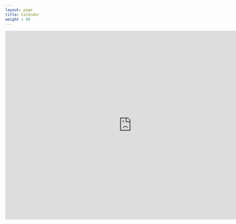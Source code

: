 ```yaml
---
layout: page
title: Calendar
weight : 98
---
```


<iframe src="https://www.google.com/calendar/embed?title=Denise%20Case&amp;height=600&amp;wkst=1&amp;bgcolor=%23FFFFFF&amp;src=0er87l3l5ld4tha2egr07a8cdo%40group.calendar.google.com&amp;color=%23125A12&amp;src=uf7dppt0isnqbb9lvbn0l704k4%40group.calendar.google.com&amp;color=%23182C57&amp;src=g4vscp1erhbbr434n1vgb7m2hs%40group.calendar.google.com&amp;color=%23875509&amp;src=vg9otr2pakl428mcu6qh3nq648%40group.calendar.google.com&amp;color=%232F6309&amp;src=denisecase%40gmail.com&amp;color=%2323164E&amp;src=i5uogovdtdrfhbni438d5c8u34%40group.calendar.google.com&amp;color=%23125A12&amp;src=rfb91oc6bci9qjgptt33re96ek%40group.calendar.google.com&amp;color=%23125A12&amp;src=b7b4ak9gco87j53uug3ksdchjk%40group.calendar.google.com&amp;color=%23125A12&amp;src=m3e4ptqnkflb89iichmtgbnn48%40group.calendar.google.com&amp;color=%23125A12&amp;src=nror912319dp73fq48te98eod8%40group.calendar.google.com&amp;color=%23125A12&amp;src=a3omnk8se8pnimhlo4ravu8i9k%40group.calendar.google.com&amp;color=%23125A12&amp;src=it120uglolp1h6ckivcdpdn04o%40group.calendar.google.com&amp;color=%23125A12&amp;src=en.usa%23holiday%40group.v.calendar.google.com&amp;color=%230F4B38&amp;ctz=America%2FChicago" style=" border-width:0 " width="800" height="600" frameborder="0" scrolling="no"></iframe>







